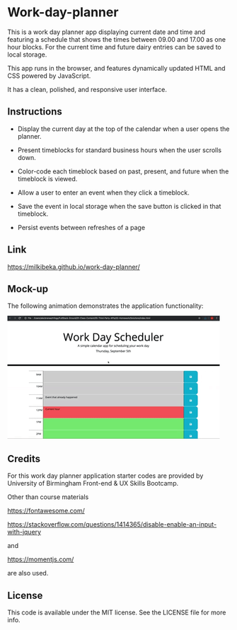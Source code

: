 # Work-day-planner

This is a work day planner app displaying current date and time  and featuring a schedule that shows the times between 09.00 and 17.00 as one hour blocks. For the current time and future dairy entries can be saved to local storage.

This app runs in the browser, and features dynamically updated HTML and CSS powered by JavaScript.

 It has a clean, polished, and responsive user interface. 


## Instructions

* Display the current day at the top of the calendar when a user opens the planner.

* Present timeblocks for standard business hours when the user scrolls down.

* Color-code each timeblock based on past, present, and future when the timeblock is viewed.

* Allow a user to enter an event when they click a timeblock.

* Save the event in local storage when the save button is clicked in that timeblock.

* Persist events between refreshes of a page
## Link 

https://milkibeka.github.io/work-day-planner/

## Mock-up
The following animation demonstrates the application functionality:

![Work day planner demo](assets/images/work-day-planner%20demo.gif)

## Credits
 For this work day planner application starter codes are provided by University of Birmingham Front-end & UX Skills Bootcamp. 
 
 Other than course materials

https://fontawesome.com/

https://stackoverflow.com/questions/1414365/disable-enable-an-input-with-jquery

and

https://momentjs.com/

 are also used.

 ## License
This code is available under the MIT license. See the LICENSE file for more info.